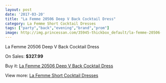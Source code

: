 ```yaml
---
layout: post
date: '2017-03-20'
title: "La Femme 20506 Deep V Back Cocktail Dress"
category: La Femme Short Cocktail Dresses
tags: ["party","back","evening","brand","prom"]
image: http://img.princessan.com/35945-thickbox_default/la-femme-20506-deep-v-back-cocktail-dress.jpg
---
```

La Femme 20506 Deep V Back Cocktail Dress

On Sales: **$327.99**
<a href="https://www.princessan.com/en/16791-la-femme-20506-deep-v-back-cocktail-dress.html"><amp-img layout="responsive" width="600" height="600" src="//img.princessan.com/35945-thickbox_default/la-femme-20506-deep-v-back-cocktail-dress.jpg" alt="La Femme 20506 Deep V Back Cocktail Dress 0" /></a>
<a href="https://www.princessan.com/en/16791-la-femme-20506-deep-v-back-cocktail-dress.html"><amp-img layout="responsive" width="600" height="600" src="//img.princessan.com/35946-thickbox_default/la-femme-20506-deep-v-back-cocktail-dress.jpg" alt="La Femme 20506 Deep V Back Cocktail Dress 1" /></a>

Buy it: [La Femme 20506 Deep V Back Cocktail Dress](https://www.princessan.com/en/16791-la-femme-20506-deep-v-back-cocktail-dress.html "La Femme 20506 Deep V Back Cocktail Dress")

View more: [La Femme Short Cocktail Dresses](https://www.princessan.com/en/140- "La Femme Short Cocktail Dresses")